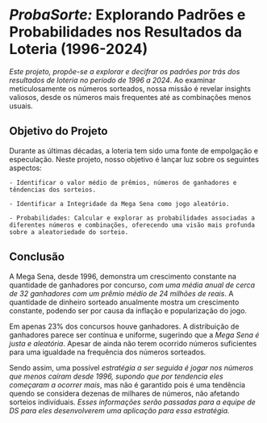 
# *ProbaSorte:* Explorando Padrões e Probabilidades nos Resultados da Loteria (1996-2024)

*Este projeto, propõe-se a explorar e decifrar os padrões por trás dos resultados de loteria no período de 1996 a 2024*. Ao examinar meticulosamente os números sorteados, nossa missão é revelar insights valiosos, desde os números mais frequentes até as combinações menos usuais.

## Objetivo do Projeto

Durante as últimas décadas, a loteria tem sido uma fonte de empolgação e especulação. Neste projeto, nosso objetivo é lançar luz sobre os seguintes aspectos:

    - Identificar o valor médio de prêmios, números de ganhadores e têndencias dos sorteios.

    - Identificar a Integridade da Mega Sena como jogo aleatório.

    - Probabilidades: Calcular e explorar as probabilidades associadas a diferentes números e combinações, oferecendo uma visão mais profunda sobre a aleatoriedade do sorteio.


## Conclusão

A Mega Sena, desde 1996, demonstra um crescimento constante na quantidade de ganhadores por concurso, *com uma média anual de cerca de 32 ganhadores com um prêmio médio de 24 milhões de reais*. A quantidade de dinheiro sorteado anualmente mostra um crescimento constante, podendo ser por causa da inflação e popularização do jogo.

Em apenas 23% dos concursos houve ganhadores. A distribuição de ganhadores parece ser contínua e uniforme, sugerindo que a *Mega Sena é justa e aleatória*. Apesar de ainda não terem ocorrido números suficientes para uma igualdade na frequência dos números sorteados.

Sendo assim, uma possível *estratégia a ser seguida é jogar nos números que menos caíram desde 1996, supondo que por tendencia eles começaram a ocorrer mais*, mas não é garantido pois é uma tendência quendo se considera dezenas de milhares de números, não afetando sorteios indivíduais. *Esses informações serão passadas para a equipe de DS para eles desenvolverem uma aplicação para essa estratégia.* 
